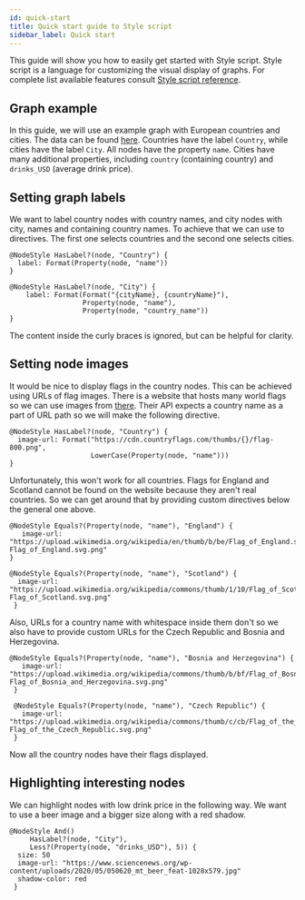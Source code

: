 ```yaml
---
id: quick-start
title: Quick start guide to Style script
sidebar_label: Quick start
---
```


This guide will show you how to easily get started with Style script. Style
script is a language for customizing the visual display of graphs. For complete
list available features consult [Style script reference](./reference-guide.md).

## Graph example

In this guide, we will use an example graph with European countries and cities. 
The data can be found [here](https://memgraph.com/docs/memgraph/tutorials-overview/backpacking-through-europe).
Countries have the label `Country`, while cities have the label `City`. All 
nodes have the property `name`. Cities have many additional properties, 
including `country` (containing country) and `drinks_USD` (average drink price).

## Setting graph labels

We want to label country nodes with country names, and city nodes with city,
names and containing country names. To achieve that we can use to directives.
The first one selects countries and the second one selects cities.

```
@NodeStyle HasLabel?(node, "Country") {
  label: Format(Property(node, "name"))
}

@NodeStyle HasLabel?(node, "City") {
    label: Format(Format("{cityName}, {countryName}"),
                  Property(node, "name"),
                  Property(node, "country_name"))
}
```

The content inside the curly braces is ignored, but can be helpful for clarity.

## Setting node images

It would be nice to display flags in the country nodes. This can be achieved 
using URLs of flag images. There is a website that hosts many world flags so we
can use images from [there](https://cdn.countryflags.com). Their API expects a 
country name as a part of URL path so we will make the following directive.

```
@NodeStyle HasLabel?(node, "Country") {
  image-url: Format("https://cdn.countryflags.com/thumbs/{}/flag-800.png",
                    LowerCase(Property(node, "name")))
}
```

Unfortunately, this won't work for all countries. Flags for England and Scotland 
cannot be found on the website because they aren't real countries. So we can 
get around that by providing custom directives below the general one above.

```
@NodeStyle Equals?(Property(node, "name"), "England") {
   image-url: "https://upload.wikimedia.org/wikipedia/en/thumb/b/be/Flag_of_England.svg/2560px-Flag_of_England.svg.png"
}

@NodeStyle Equals?(Property(node, "name"), "Scotland") {
  image-url: "https://upload.wikimedia.org/wikipedia/commons/thumb/1/10/Flag_of_Scotland.svg/1200px-Flag_of_Scotland.svg.png"
 }
```

Also, URLs for a country name with whitespace inside them don't so we also have 
to provide custom URLs for the Czech Republic and Bosnia and Herzegovina.

```
@NodeStyle Equals?(Property(node, "name"), "Bosnia and Herzegovina") {
   image-url: "https://upload.wikimedia.org/wikipedia/commons/thumb/b/bf/Flag_of_Bosnia_and_Herzegovina.svg/1200px-Flag_of_Bosnia_and_Herzegovina.svg.png"
 }

 @NodeStyle Equals?(Property(node, "name"), "Czech Republic") {
   image-url: "https://upload.wikimedia.org/wikipedia/commons/thumb/c/cb/Flag_of_the_Czech_Republic.svg/2560px-Flag_of_the_Czech_Republic.svg.png"
 }
```

Now all the country nodes have their flags displayed.

## Highlighting interesting nodes

We can highlight nodes with low drink price in the following way. We want to 
use a beer image and a bigger size along with a red shadow.

```
@NodeStyle And()
     HasLabel?(node, "City"),
     Less?(Property(node, "drinks_USD"), 5)) {
  size: 50
  image-url: "https://www.sciencenews.org/wp-content/uploads/2020/05/050620_mt_beer_feat-1028x579.jpg"
  shadow-color: red
 }
```
